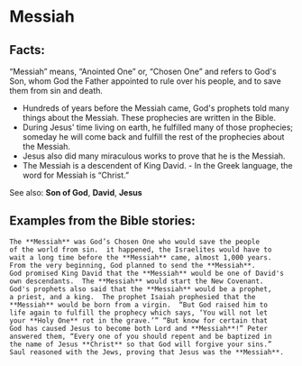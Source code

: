 Messiah
=======

###

Facts:
------

“Messiah” means, “Anointed One” or, “Chosen One” and refers
to God's Son, whom God the Father appointed to rule over his people,
and to save them from sin and death.

-   Hundreds of years before the Messiah came, God's prophets told many
    things about the Messiah. These prophecies are written in the Bible.
-   During Jesus' time living on earth, he fulfilled many of those
    prophecies; someday he will come back and fulfill the rest of the
    prophecies about the Messiah.
-   Jesus also did many miraculous works to prove that he is the
    Messiah.
-   The Messiah is a descendent of King David.  -   In the Greek language,
the word for Messiah is “Christ.”

See also: **Son of God**, **David**, **Jesus**

Examples from the Bible stories:
--------------------------------

    The **Messiah** was God’s Chosen One who would save the people
    of the world from sin.  it happened, the Israelites would have to
    wait a long time before the **Messiah** came, almost 1,000 years.
    From the very beginning, God planned to send the **Messiah**.
    God promised King David that the **Messiah** would be one of David's
    own descendants.  The **Messiah** would start the New Covenant.
    God's prophets also said that the **Messiah** would be a prophet,
    a priest, and a king.  The prophet Isaiah prophesied that the
    **Messiah** would be born from a virgin.  “But God raised him to
    life again to fulfill the prophecy which says, ‘You will not let
    your **Holy One** rot in the grave.’” “But know for certain that
    God has caused Jesus to become both Lord and **Messiah**!” Peter
    answered them, “Every one of you should repent and be baptized in
    the name of Jesus **Christ** so that God will forgive your sins.”
    Saul reasoned with the Jews, proving that Jesus was the **Messiah**.
